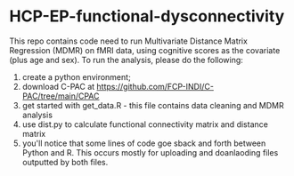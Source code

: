 # HCP-EP-functional-dysconnectivity
This repo contains code need to run Multivariate Distance Matrix Regression (MDMR) on fMRI data, using cognitive scores as the covariate (plus age and sex). To run the analysis, please do the following:
1. create a python environment;
2. download C-PAC at https://github.com/FCP-INDI/C-PAC/tree/main/CPAC
3. get started with get_data.R - this file contains data cleaning and MDMR analysis
4. use dist.py to calculate functional connectivity matrix and distance matrix
5. you'll notice that some lines of code goe sback and forth between Python and R. This occurs mostly for uploading and doanlaoding files outputted by both files. 
